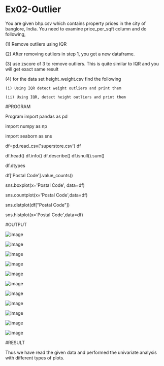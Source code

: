 # Ex02-Outlier

You are given bhp.csv which contains property prices in the city of banglore, India. You need to examine price_per_sqft column and do following,

(1) Remove outliers using IQR 

(2) After removing outliers in step 1, you get a new dataframe.

(3) use zscore of 3 to remove outliers. This is quite similar to IQR and you will get exact same result

(4) for the data set height_weight.csv find the following

    (i) Using IQR detect weight outliers and print them

    (ii) Using IQR, detect height outliers and print them

#PROGRAM

Program import pandas as pd

import numpy as np

import seaborn as sns

df=pd.read_csv('superstore.csv') df

df.head() df.info() df.describe() df.isnull().sum()

df.dtypes

df['Postal Code'].value_counts()

sns.boxplot(x='Postal Code', data=df)

sns.countplot(x='Postal Code',data=df)

sns.distplot(df["Postal Code"])

sns.histplot(x='Postal Code',data=df)

#OUTPUT

![image](https://user-images.githubusercontent.com/119476060/230703572-b341947d-2427-42f9-970f-89b732395bd3.png)

![image](https://user-images.githubusercontent.com/119476060/230703575-dfdc0950-3ca6-4e6e-8bde-1f634f405f2a.png)

![image](https://user-images.githubusercontent.com/119476060/230703578-31e9314e-d9f9-4b3a-9df0-6bf8c4ec2fc9.png)

![image](https://user-images.githubusercontent.com/119476060/230703580-59d861f5-6162-4f70-94a5-c6ca29b7a340.png)

![image](https://user-images.githubusercontent.com/119476060/230703585-f164b813-643a-4298-a37e-b407e52fb4a1.png)

![image](https://user-images.githubusercontent.com/119476060/230703591-3751a03b-d407-42b3-8012-137ce3499ef1.png)

![image](https://user-images.githubusercontent.com/119476060/230703597-d31acacf-03c6-4e45-971f-0e3cef9c9752.png)

![image](https://user-images.githubusercontent.com/119476060/230703602-ea78faed-ee2b-45f1-b289-f1abc4b0f42a.png)

![image](https://user-images.githubusercontent.com/119476060/230703607-c0dfaed7-0d61-487a-9a3a-052fc36d8d5e.png)

![image](https://user-images.githubusercontent.com/119476060/230703614-5efbea84-8066-4f81-abf7-acd52195788b.png)

![image](https://user-images.githubusercontent.com/119476060/230703616-8627a248-7563-4f26-90bb-c98f22aac07f.png)

#RESULT

Thus we have read the given data and performed the univariate analysis with different types of plots.








